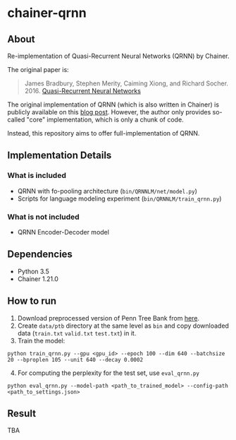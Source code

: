 # chainer-qrnn

## About
Re-implementation of Quasi-Recurrent Neural Networks (QRNN) by Chainer.

The original paper is:
>James Bradbury, Stephen Merity, Caiming Xiong, and Richard Socher. 2016. [Quasi-Recurrent Neural Networks](http://arxiv.org/abs/1611.01576)

The original implementation of QRNN (which is also written in Chainer) is publicly available on this [blog post](https://metamind.io/research/new-neural-network-building-block-allows-faster-and-more-accurate-text-understanding/). However, the author only provides so-called "core" implementation, which is only a chunk of code.

Instead, this repository aims to offer full-implementation of QRNN.

## Implementation Details
### What is included
* QRNN with fo-pooling architecture (`bin/QRNNLM/net/model.py`)
* Scripts for language modeling experiment (`bin/QRNNLM/train_qrnn.py`)

### What is not included
* QRNN Encoder-Decoder model

## Dependencies
* Python 3.5
* Chainer 1.21.0

## How to run
1. Download preprocessed version of Penn Tree Bank from [here](http://www.fit.vutbr.cz/˜imikolov/rnnlm/simple-examples.tgz).
2. Create `data/ptb` directory at the same level as `bin` and copy downloaded data (`train.txt` `valid.txt` `test.txt`) in it.
3. Train the model:
```
python train_qrnn.py --gpu <gpu_id> --epoch 100 --dim 640 --batchsize 20 --bproplen 105 --unit 640 --decay 0.0002
```
4. For computing the perplexity for the test set, use `eval_qrnn.py`
```
python eval_qrnn.py --model-path <path_to_trained_model> --config-path <path_to_settings.json>
```

## Result
TBA
